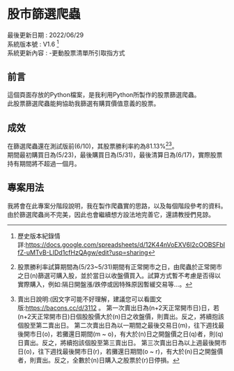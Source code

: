 # 股市篩選爬蟲
最後更新日期 : 2022/06/29  
系統版本號 : V1.6  [^1]  
系統更新內容 : 
-更動股票清單所引取指方式
[^1]: 歷史版本紀錄情詳:https://docs.google.com/spreadsheets/d/12K44nVoEXV6l2cOOBSFbIfZ-uMTvB-LIDd1cfHzQAgw/edit?usp=sharing
## 前言
這個頁面存放的Python檔案，是我利用Python所製作的股票篩選爬蟲。  
此股票篩選爬蟲能夠協助我篩選有購買價值意義的股票。  
## 成效
在篩選爬蟲還在測試版前(6/10)，其股票勝利率約為81.13%[^2][^3]。  
期間最初購買日為(5/23)，最後購買日為(5/31)，最後清算日為(6/17)，實際股票持有期間將不超過一個月。  
[^2]: 股票勝利率試算期間為(5/23~5/31)期間有正常開市之日，由爬蟲於正常開市之日(n)篩選可購入股，並於當日以收盤價買入。試算方式暫不考慮是否得以實際購入，例如:隔日開盤漲/跌停或因特殊原因暫緩交易等…。
[^3]:賣出日說明:(因文字可能不好理解，建議您可以看圖文版:https://bacons.cc/d/3112 。
第一次賣出日為(n+2天正常開市日)日，若(n+2天正常開市日)日個股股價大於(n)日之收盤價，則賣出。反之，將續抱該個股至第二賣出日。
第二次賣出日為以一期間之最後交易日(m)，往下週找最後開市日(o)，若攤還日期間(m ~ o)，有大於(n)日之開盤價之日(q)者，則(q)日賣出。反之，將續抱該個股至第三賣出日。
第三次賣出日為以上週最後開市日(o)，往下週找最後開市日(r)，若攤還日期間(o ~ r)，有大於(n)日之開盤價者，則賣出。反之，全數於(n)日購入之股票於(r)日停損。
## 專案用法
我將會在此專案分階段說明，我在製作爬蟲實的思路，以及每個階段參考的資料。  
由於篩選爬蟲尚不完美，因此也會繼續想方設法地完善它，還請教授們見諒。
